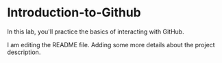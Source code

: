 # Introduction-to-Github
In this lab, you'll practice the basics of interacting with GitHub. 


I am editing the README file. Adding some more details about the project description.
